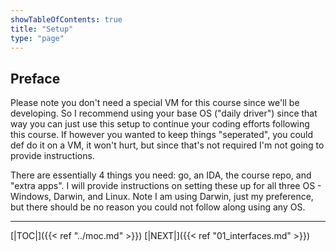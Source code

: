 ```yaml
---
showTableOfContents: true
title: "Setup"
type: "page"
---
```


## Preface
Please note you don't need a special VM for this course since we'll be developing. So I recommend using your base OS ("daily driver")
since that way you can just use this setup to continue your coding efforts following this course. If however you wanted to keep
things "seperated", you could def do it on a VM, it won't hurt, but since that's not required I'm not going to provide instructions.

There are essentially 4 things you need: go, an IDA, the course repo, and "extra apps". I will provide instructions on setting
these up for all three OS - Windows, Darwin, and Linux. Note I am using Darwin, just my preference, but there should be no reason
you could not follow along using any OS.




___
[|TOC|]({{< ref "../moc.md" >}})
[|NEXT|]({{< ref "01_interfaces.md" >}})